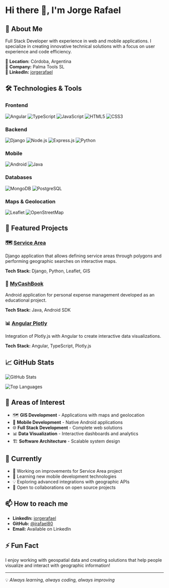 # Hi there 👋, I'm Jorge Rafael

## 💼 About Me
Full Stack Developer with experience in web and mobile applications. I specialize in creating innovative technical solutions with a focus on user experience and code efficiency.

📍 **Location:** Córdoba, Argentina  
🏢 **Company:** Palma Tools SL  
🔗 **LinkedIn:** [jorgerafael](https://www.linkedin.com/in/jorgerafael)

## 🛠️ Technologies & Tools

### Frontend
![Angular](https://img.shields.io/badge/-Angular-DD0031?style=flat-square&logo=angular&logoColor=white)
![TypeScript](https://img.shields.io/badge/-TypeScript-3178C6?style=flat-square&logo=typescript&logoColor=white)
![JavaScript](https://img.shields.io/badge/-JavaScript-F7DF1E?style=flat-square&logo=javascript&logoColor=black)
![HTML5](https://img.shields.io/badge/-HTML5-E34F26?style=flat-square&logo=html5&logoColor=white)
![CSS3](https://img.shields.io/badge/-CSS3-1572B6?style=flat-square&logo=css3&logoColor=white)

### Backend
![Django](https://img.shields.io/badge/-Django-092E20?style=flat-square&logo=django&logoColor=white)
![Node.js](https://img.shields.io/badge/-Node.js-339933?style=flat-square&logo=node.js&logoColor=white)
![Express.js](https://img.shields.io/badge/-Express.js-000000?style=flat-square&logo=express&logoColor=white)
![Python](https://img.shields.io/badge/-Python-3776AB?style=flat-square&logo=python&logoColor=white)

### Mobile
![Android](https://img.shields.io/badge/-Android-3DDC84?style=flat-square&logo=android&logoColor=white)
![Java](https://img.shields.io/badge/-Java-007396?style=flat-square&logo=java&logoColor=white)

### Databases
![MongoDB](https://img.shields.io/badge/-MongoDB-47A248?style=flat-square&logo=mongodb&logoColor=white)
![PostgreSQL](https://img.shields.io/badge/-PostgreSQL-336791?style=flat-square&logo=postgresql&logoColor=white)

### Maps & Geolocation
![Leaflet](https://img.shields.io/badge/-Leaflet-199900?style=flat-square&logo=leaflet&logoColor=white)
![OpenStreetMap](https://img.shields.io/badge/-OpenStreetMap-7EBC6F?style=flat-square&logo=openstreetmap&logoColor=white)

## 🚀 Featured Projects

### 🗺️ [Service Area](https://github.com/jrafael80/service_area)
Django application that allows defining service areas through polygons and performing geographic searches on interactive maps.

**Tech Stack:** Django, Python, Leaflet, GIS

### 📱 [MyCashBook](https://github.com/jrafael80/MyCashBook)
Android application for personal expense management developed as an educational project.

**Tech Stack:** Java, Android SDK

### 📊 [Angular Plotly](https://github.com/jrafael80/angular-plotly)
Integration of Plotly.js with Angular to create interactive data visualizations.

**Tech Stack:** Angular, TypeScript, Plotly.js

## 📈 GitHub Stats

![GitHub Stats](https://github-readme-stats.vercel.app/api?username=jrafael80&show_icons=true&theme=vue-dark&hide_border=true&count_private=true)

![Top Languages](https://github-readme-stats.vercel.app/api/top-langs/?username=jrafael80&layout=compact&theme=vue-dark&hide_border=true)

## 🌟 Areas of Interest
- 🗺️ **GIS Development** - Applications with maps and geolocation
- 📱 **Mobile Development** - Native Android applications
- 🌐 **Full Stack Development** - Complete web solutions
- 📊 **Data Visualization** - Interactive dashboards and analytics
- 🏗️ **Software Architecture** - Scalable system design

## 🎯 Currently
- 🔭 Working on improvements for Service Area project
- 🌱 Learning new mobile development technologies
- 💡 Exploring advanced integrations with geographic APIs
- 🤝 Open to collaborations on open source projects

## 📫 How to reach me
- **LinkedIn:** [jorgerafael](https://www.linkedin.com/in/jorgerafael)
- **GitHub:** [@jrafael80](https://github.com/jrafael80)
- **Email:** Available on LinkedIn

## ⚡ Fun Fact
I enjoy working with geospatial data and creating solutions that help people visualize and interact with geographic information!

---
💡 *Always learning, always coding, always improving*
